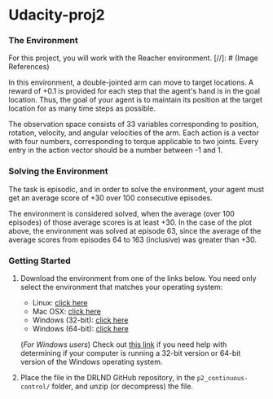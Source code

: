 # Udacity-proj2

### The Environment
For this project, you will work with the Reacher environment.
[//]: # (Image References)

[image1]: https://video.udacity-data.com/topher/2018/June/5b1ea778_reacher/reacher.gif "Unity ML-Agents Reacher Environment"

In this environment, a double-jointed arm can move to target locations. A reward of +0.1 is provided for each step that the agent's hand is in the goal location. Thus, the goal of your agent is to maintain its position at the target location for as many time steps as possible.

The observation space consists of 33 variables corresponding to position, rotation, velocity, and angular velocities of the arm. Each action is a vector with four numbers, corresponding to torque applicable to two joints. Every entry in the action vector should be a number between -1 and 1.


### Solving the Environment

The task is episodic, and in order to solve the environment, your agent must get an average score of +30 over 100 consecutive episodes.

The environment is considered solved, when the average (over 100 episodes) of those average scores is at least +30. In the case of the plot above, the environment was solved at episode 63, since the average of the average scores from episodes 64 to 163 (inclusive) was greater than +30.


### Getting Started

1. Download the environment from one of the links below.  You need only select the environment that matches your operating system:
    - Linux: [click here](href="https://s3-us-west-1.amazonaws.com/udacity-drlnd/P2/Reacher/Reacher_Linux.zip")
    - Mac OSX: [click here](href="https://s3-us-west-1.amazonaws.com/udacity-drlnd/P2/Reacher/Reacher.app.zip")
    - Windows (32-bit): [click here](href="https://s3-us-west-1.amazonaws.com/udacity-drlnd/P2/Reacher/Reacher_Windows_x86.zip")
    - Windows (64-bit): [click here](href="https://s3-us-west-1.amazonaws.com/udacity-drlnd/P2/Reacher/Reacher_Windows_x86_64.zip")
    
    (_For Windows users_) Check out [this link](https://support.microsoft.com/en-us/help/827218/how-to-determine-whether-a-computer-is-running-a-32-bit-version-or-64) if you need help with determining if your computer is running a 32-bit version or 64-bit version of the Windows operating system.

2. Place the file in the DRLND GitHub repository, in the `p2_continuous-control/` folder, and unzip (or decompress) the file. 
